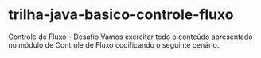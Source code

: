 # trilha-java-basico-controle-fluxo
Controle de Fluxo - Desafio  Vamos exercitar todo o conteúdo apresentado no módulo de Controle de Fluxo codificando o seguinte cenário.  

